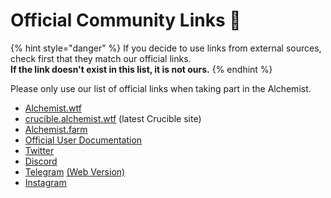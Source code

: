 # Official Community Links 🔗

{% hint style="danger" %}
If you decide to use links from external sources, check first that they match our official links.  
**If the link doesn't exist in this list, it is not ours.**
{% endhint %}

Please only use our list of official links when taking part in the Alchemist.

* [Alchemist.wtf](http://alchemist.wtf)
* [crucible.alchemist.wtf](crucible/guides-crucible.alchemist.wtf/) \(latest Crucible site\)
* [Alchemist.farm](https://alchemist.farm)
* [Official User Documentation](./)
* [Twitter](https://twitter.com/_alchemistcoin) 
* [Discord](https://discord.com/invite/qWQQMMKjKe)
* [Telegram](https://t.me/alchemistcoin) [\(Web Version\)](https://web.telegram.org/#/im?p=@alchemistcoin)
* [Instagram](https://www.instagram.com/thealchemistcoin/)



